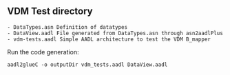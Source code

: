 VDM Test directory
------------------

    - DataTypes.asn Definition of datatypes
    - DataView.aadl File generated from DataTypes.asn through asn2aadlPlus
    - vdm-tests.aadl Simple AADL architecture to test the VDM B_mapper

Run the code generation:

`aadl2glueC -o outputDir vdm_tests.aadl DataView.aadl`



